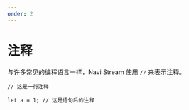 ```yaml
---
order: 2
---
```


# 注释

与许多常见的编程语言一样，Navi Stream 使用 `//` 来表示注释。

```nvs
// 这是一行注释

let a = 1; // 这是语句后的注释
```
